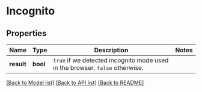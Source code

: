 # Incognito

## Properties
Name | Type | Description | Notes
------------ | ------------- | ------------- | -------------
**result** | **bool** | `true` if we detected incognito mode used in the browser, `false` otherwise.  | 

[[Back to Model list]](../README.md#documentation-for-models) [[Back to API list]](../README.md#documentation-for-api-endpoints) [[Back to README]](../README.md)

